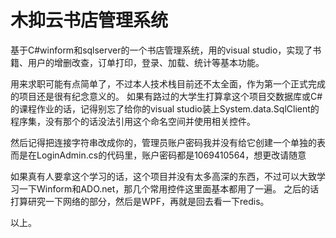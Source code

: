 # 木抑云书店管理系统
基于C#winform和sqlserver的一个书店管理系统，用的visual studio，实现了书籍、用户的增删改查，订单打印，登录、加载、统计等基本功能。

用来求职可能有点简单了，不过本人技术栈目前还不太全面，作为第一个正式完成的项目还是很有纪念意义的。
如果有路过的大学生打算拿这个项目交数据库或C#的课程作业的话，记得别忘了给你的visual studio装上System.data.SqlClient的程序集，没有那个的话没法引用这个命名空间并使用相关控件。

然后记得把连接字符串改成你的，管理员账户密码我并没有给它创建一个单独的表而是在LoginAdmin.cs的代码里，账户密码都是1069410564，想更改请随意

如果真有人要拿这个学习的话，这个项目并没有太多高深的东西，不过可以大致学习一下Winform和ADO.net，那几个常用控件这里面基本都用了一遍。
之后的话打算研究一下网络的部分，然后是WPF，再就是回去看一下redis。

以上。
